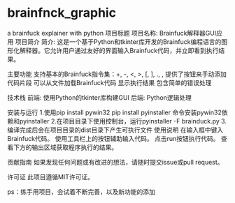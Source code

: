 # brainfnck_graphic
a brainfuck explainer with python
项目标题
项目名称: Brainfuck解释器GUI应用
项目简介
简介: 这是一个基于Python和tkinter库开发的Brainfuck编程语言的图形化解释器。它允许用户通过友好的界面输入Brainfuck代码，并立即看到执行结果。

主要功能
支持基本的Brainfuck指令集：+, -, <, >, [, ], ., ,
提供了按钮来手动添加代码片段
可以从文件加载Brainfuck代码
显示执行结果
包含简单的错误处理

技术栈
前端: 使用Python的tkinter库构建GUI
后端: Python逻辑处理

安装与运行
  1.使用pip install pywin32  pip install pyinstaller 命令安装pywin32依赖和pyinstaller
  2.在项目目录下使用控制台，运行pyinstaller -F brainduck.py 
  3.编译完成后会在项目目录的dist目录下产生可执行文件
使用说明
在输入框中键入Brainfuck代码。
使用工具栏上的按钮辅助输入代码。
点击run按钮执行代码。
查看下方的输出区域获取程序执行的结果。

贡献指南
如果发现任何问题或有改进的想法，请随时提交issue或pull request。

许可证
此项目遵循MIT许可证。

ps：练手用项目，会试着不断完善，以及新功能的添加
